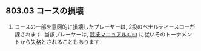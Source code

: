 ## 803.03 コースの損壊

1. コースの一部を意図的に損壊したプレーヤーは,
2投のペナルティースローが課されます.
当該プレーヤーは,
[競技マニュアル`3.03`](http://www.jpdga.jp/dgcm.php)
に従いそのトーナメントから失格とされることもあります.
